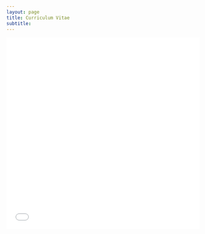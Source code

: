 ```yaml
---
layout: page
title: Curriculum Vitae
subtitle:
---
```


<object data="/pdfs/shortCV.pdf" type="application/pdf" float="center" align="center" width="100%" height="500">
<iframe src="/pdfs/shortCV.pdf" width="100%" height="500" style="border: none;">
This browser does not support PDFs. Please download the PDF to view it: <a href="/pdfs/shortCV.pdf">Download PDF</a>
</iframe>
</object>
